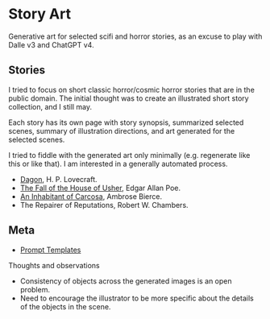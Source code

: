 # Story Art

Generative art for selected scifi and horror stories, as an excuse to play with Dalle v3 and ChatGPT v4.

## Stories

I tried to focus on short classic horror/cosmic horror stories that are in the public domain. The initial thought was to create an illustrated short story collection, and I still may.

Each story has its own page with story synopsis, summarized selected scenes, summary of illustration directions, and art generated for the selected scenes.

I tried to fiddle with the generated art only minimally (e.g. regenerate like this or like that). I am interested in a generally automated process.

* [Dagon](stories/dagon/README.md), H. P. Lovecraft.
* [The Fall of the House of Usher](stories/usher/README.md), Edgar Allan Poe.
* [An Inhabitant of Carcosa](stories/carcosa/README.md), Ambrose Bierce.
* The Repairer of Reputations, Robert W. Chambers.


## Meta

* [Prompt Templates](stories/prompt_templates.md)

Thoughts and observations

* Consistency of objects across the generated images is an open problem.
* Need to encourage the illustrator to be more specific about the details of the objects in the scene.
